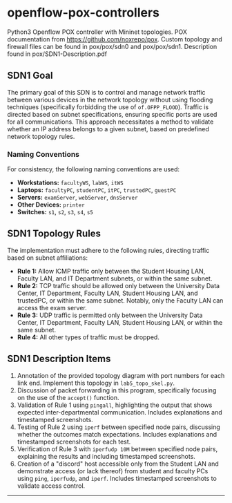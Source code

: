# openflow-pox-controllers
Python3 Openflow POX controller with Mininet topologies. POX documentation from https://github.com/noxrepo/pox. Custom topology and firewall files can be found in pox/pox/sdn0 and pox/pox/sdn1. Description found in pox/SDN1-Description.pdf

## SDN1 Goal

The primary goal of this SDN is to control and manage network traffic between various devices in the network topology without using flooding techniques (specifically forbidding the use of `of.OFPP_FLOOD`). Traffic is directed based on subnet specifications, ensuring specific ports are used for all communications. This approach necessitates a method to validate whether an IP address belongs to a given subnet, based on predefined network topology rules.

### Naming Conventions

For consistency, the following naming conventions are used:

- **Workstations:** `facultyWS`, `labWS`, `itWS`
- **Laptops:** `facultyPC`, `studentPC`, `itPC`, `trustedPC`, `guestPC`
- **Servers:** `examServer`, `webServer`, `dnsServer`
- **Other Devices:** `printer`
- **Switches:** `s1`, `s2`, `s3`, `s4`, `s5`

## SDN1 Topology Rules

The implementation must adhere to the following rules, directing traffic based on subnet affiliations:

- **Rule 1:** Allow ICMP traffic only between the Student Housing LAN, Faculty LAN, and IT Department subnets, or within the same subnet.
- **Rule 2:** TCP traffic should be allowed only between the University Data Center, IT Department, Faculty LAN, Student Housing LAN, and trustedPC, or within the same subnet. Notably, only the Faculty LAN can access the exam server.
- **Rule 3:** UDP traffic is permitted only between the University Data Center, IT Department, Faculty LAN, Student Housing LAN, or within the same subnet.
- **Rule 4:** All other types of traffic must be dropped.


## SDN1 Description Items

1. Annotation of the provided topology diagram with port numbers for each link end. Implement this topology in `lab5_topo_skel.py`.
2. Discussion of packet forwarding in this program, specifically focusing on the use of the `accept()` function.
3. Validation of Rule 1 using `pingall`, highlighting the output that shows expected inter-departmental communication. Includes explanations and timestamped screenshots.
4. Testing of Rule 2 using `iperf` between specified node pairs, discussing whether the outcomes match expectations. Includes explanations and timestamped screenshots for each test.
5. Verification of Rule 3 with `iperfudp 10M` between specified node pairs, explaining the results and including timestamped screenshots.
6. Creation of a "discord" host accessible only from the Student LAN and demonstrate access (or lack thereof) from student and faculty PCs using `ping`, `iperfudp`, and `iperf`. Includes timestamped screenshots to validate access control.

---

